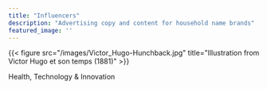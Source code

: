 ```yaml
---
title: "Influencers"
description: "Advertising copy and content for household name brands"
featured_image: ''
---
```

{{< figure src="/images/Victor_Hugo-Hunchback.jpg" title="Illustration from Victor Hugo et son temps (1881)" >}}

Health, Technology & Innovation





